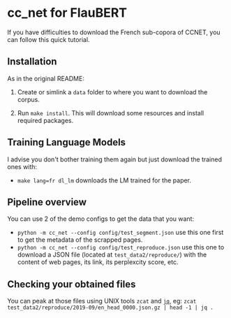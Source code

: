# cc_net for FlauBERT

If you have difficulties to download the French sub-copora of CCNET, you can follow this quick tutorial.

## Installation

As in the original README:

1. Create or simlink a `data` folder to where you want to download the corpus.

2. Run `make install`. This will download some resources and install required packages.


## Training Language Models

I advise you don't bother training them again but just download the trained ones with:

* `make lang=fr dl_lm` downloads the LM trained for the paper.

## Pipeline overview

You can use 2 of the demo configs to get the data that you want:

* `python -m cc_net --config config/test_segment.json` use this one first to get the metadata of the scrapped pages. 
* `python -m cc_net --config config/test_reproduce.json` use this one to download a JSON file (located at `test_data2/reproduce/`) with the content of web pages, its link, its perplexcity score, etc.

## Checking your obtained files 
You can peak at those files using UNIX tools `zcat` and [`jq`](https://stedolan.github.io/jq/manual/), eg:
`zcat test_data2/reproduce/2019-09/en_head_0000.json.gz | head -1 | jq .`
